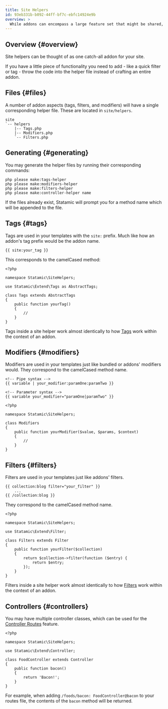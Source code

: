 ```yaml
---
title: Site Helpers
id: 93eb331b-b092-44ff-bf7c-ebfc14924e9b
overview: >
  While addons can encompass a large feature set that might be shared, sold, or reused; site helpers provide a quick way to add functionality.
---
```


## Overview {#overview}

Site helpers can be thought of as one catch-all addon for your site.

If you have a little piece of functionality you need to add - like a quick filter or tag - throw the code into the helper file instead of crafting an entire addon.

## Files {#files}

A number of addon aspects (tags, filters, and modifiers) will have a single corresponding helper file. These are located in `site/helpers`.

``` .lang-files
site
`-- helpers
    |-- Tags.php
    |-- Modifiers.php
    `-- Filters.php
```

## Generating {#generating}

You may generate the helper files by running their corresponding commands:

```
php please make:tags-helper
php please make:modifiers-helper
php please make:filters-helper
php please make:controller-helper name
```

If the files already exist, Statamic will prompt you for a method name which will be appended to the file.

## Tags {#tags}

Tags are used in your templates with the `site:` prefix. Much like how an addon's tag prefix would be the addon name.

``` .lang-statamic
{{ site:your_tag }}
```

This corresponds to the camelCased method:

```
<?php

namespace Statamic\SiteHelpers;

use Statamic\Extend\Tags as AbstractTags;

class Tags extends AbstractTags
{
    public function yourTag()
    {
        //
    }
}
```

Tags inside a site helper work almost identically to how [Tags](/addons/classes/tags) work within the context of an addon.

## Modifiers {#modifiers}

Modifiers are used in your templates just like bundled or addons' modifiers would. They correspond to the camelCased method name.

``` .lang-statamic
<!-- Pipe syntax -->
{{ variable | your_modifier:paramOne:paramTwo }}

<!-- Parameter syntax -->
{{ variable your_modifier="paramOne|paramTwo" }}
```

```
<?php

namespace Statamic\SiteHelpers;

class Modifiers
{
    public function yourModifier($value, $params, $context)
    {
        //
    }
}
```

## Filters {#filters}

Filters are used in your templates just like addons' filters.

``` .lang-statamic
{{ collection:blog filter="your_filter" }}
    ...
{{ /collection:blog }}
```

They correspond to the camelCased method name.

```
<?php

namespace Statamic\SiteHelpers;

use Statamic\Extend\Filter;

class Filters extends Filter
{
    public function yourFilter($collection)
    {
        return $collection->filter(function ($entry) {
            return $entry;
        });
    }
}
```

Filters inside a site helper work almost identically to how [Filters](/addons/classes/filters) work within the context of an addon.

## Controllers {#controllers}

You may have multiple controller classes, which can be used for the [Controller Routes](/docs/routing#controllers) feature.

```
<?php

namespace Statamic\SiteHelpers;

use Statamic\Extend\Controller;

class FoodController extends Controller
{
    public function bacon()
    {
        return 'Bacon!';
    }
}
```

For example, when adding `/foods/bacon: FoodController@bacon` to your routes file, the contents of the `bacon` method will be returned.
